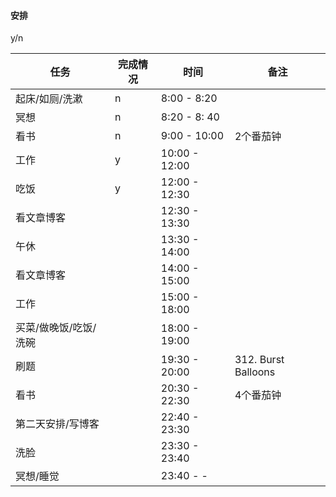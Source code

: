 #### 安排 

 y/n

| 任务                  | 完成情况 | 时间          | 备注                |
| --------------------- | -------- | ------------- | ------------------- |
| 起床/如厕/洗漱        | n        | 8:00 - 8:20   |                     |
| 冥想                  | n        | 8:20 - 8: 40  |                     |
| 看书                  | n        | 9:00 - 10:00  | 2个番茄钟           |
| 工作                  | y        | 10:00 - 12:00 |                     |
| 吃饭                  | y        | 12:00 - 12:30 |                     |
| 看文章博客            |          | 12:30 - 13:30 |                     |
| 午休                  |          | 13:30 - 14:00 |                     |
| 看文章博客            |          | 14:00 - 15:00 |                     |
| 工作                  |          | 15:00 - 18:00 |                     |
| 买菜/做晚饭/吃饭/洗碗 |          | 18:00 - 19:00 |                     |
| 刷题                  |          | 19:30 - 20:00 | 312. Burst Balloons |
| 看书                  |          | 20:30 - 22:30 | 4个番茄钟           |
| 第二天安排/写博客     |          | 22:40 - 23:30 |                     |
| 洗脸                  |          | 23:30 - 23:40 |                     |
| 冥想/睡觉             |          | 23:40 - -     |                     |

